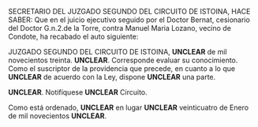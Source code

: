 SECRETARIO DEL JUZGADO SEGUNDO DEL CIRCUITO DE ISTOINA, HACE SABER: Que en el juicio ejecutivo seguido por el Doctor Bernat, cesionario del Doctor G.n.2.de la Torre, contra Manuel Maria Lozano, vecino de Condote, ha recabado el auto siguiente:

JUZGADO SEGUNDO DEL CIRCUITO DE ISTOINA, **UNCLEAR** de mil novecientos treinta. **UNCLEAR**. Corresponde evaluar su conocimiento. Como el suscriptor de la providencia que precede, en cuanto a lo que **UNCLEAR** de acuerdo con la Ley, dispone **UNCLEAR** una parte.

**UNCLEAR**. Notifíquese **UNCLEAR** Circuito.

Como está ordenado, **UNCLEAR** en lugar **UNCLEAR** veinticuatro de Enero de mil novecientos **UNCLEAR**.
